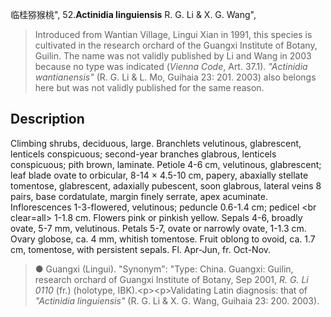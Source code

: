 临桂猕猴桃",
52.**Actinidia linguiensis** R. G. Li & X. G. Wang",

> Introduced from Wantian Village, Lingui Xian in 1991, this species is cultivated in the research orchard of the Guangxi Institute of Botany, Guilin. The name was not validly published by Li and Wang in 2003 because no type was indicated (*Vienna Code*, Art. 37.1). *\"Actinidia wantianensis\"* (R. G. Li &amp; L. Mo, Guihaia 23: 201. 2003) also belongs here but was not validly published for the same reason.

## Description
Climbing shrubs, deciduous, large. Branchlets velutinous, glabrescent, lenticels conspicuous; second-year branches glabrous, lenticels conspicuous; pith brown, laminate. Petiole 4-6 cm, velutinous, glabrescent; leaf blade ovate to orbicular, 8-14 × 4.5-10 cm, papery, abaxially stellate tomentose, glabrescent, adaxially pubescent, soon glabrous, lateral veins 8 pairs, base cordatulate, margin finely serrate, apex acuminate. Inflorescences 1-3-flowered, velutinous; peduncle 0.6-1.4 cm; pedicel &lt;br clear=all&gt; 1-1.8 cm. Flowers pink or pinkish yellow. Sepals 4-6, broadly ovate, 5-7 mm, velutinous. Petals 5-7, ovate or narrowly ovate, 1-1.3 cm. Ovary globose, ca. 4 mm, whitish tomentose. Fruit oblong to ovoid, ca. 1.7 cm, tomentose, with persistent sepals. Fl. Apr-Jun, fr. Oct-Nov.

> ●  Guangxi (Lingui).
  "Synonym": "Type: China. Guangxi: Guilin, research orchard of Guangxi Institute of Botany, Sep 2001, *R. G. Li 0110* (fr.) (holotype, IBK).&lt;p&gt;&lt;p&gt;Validating Latin diagnosis: that of *\"Actinidia linguiensis\"* (R. G. Li &amp; X. G. Wang, Guihaia 23: 200. 2003).
